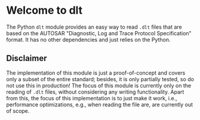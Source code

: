 # Welcome to dlt

The Python `dlt` module provides an easy way to read `.dlt` files that are
based on the AUTOSAR "Diagnostic, Log and Trace Protocol Specification" format.
It has no other dependencies and just relies on the Python.


## Disclaimer

The implementation of this module is just a proof-of-concept and covers only a
subset of the entire standard; besides, it is only partially tested, so do not
use this in production! The focus of this module is currently only on the
reading of `.dlt` files, without considering any writing functionality. Apart
from this, the focus of this implementation is to just make it work, i.e.,
performance optimizations, e.g., when reading the file are, are currently
out of scope.

